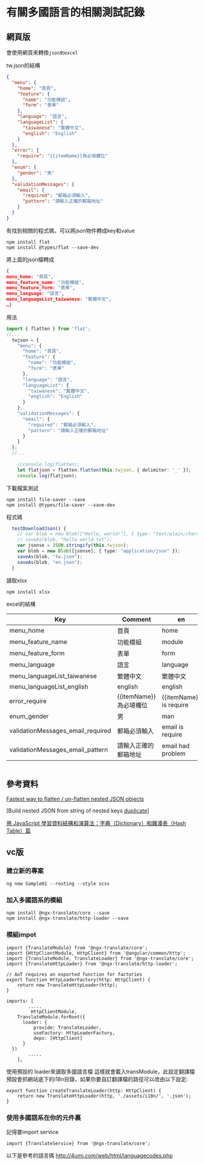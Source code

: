 # 有關多國語言的相關測試記錄

## 網頁版



會使用網頁來轉換`json到excel`

tw.json的結構

```json
{
  "menu": {
    "home": "首頁",
    "feature": {
      "name": "功能模組",
      "form": "表單"
    },
    "language": "語言",
    "languageList": {
      "taiwanese": "繁體中文",
      "english": "English"
    }
  },
  "error": {
    "require": "{{itemName}}為必埴欄位"
  },
  "enum": {
    "gender": "男"
  },
  "validationMessages": {
    "email": {
      "required": "郵箱必須輸入",
      "pattern": "請輸入正確的郵箱地址"
    }
  }
}
```

有找到相關的程式碼，可以將json物件轉成key和value

```
npm install flat
npm install @types/flat --save-dev
```

將上面的json檔轉成

```json
{
menu_home: "首頁", 
menu_feature_name: "功能模組", 
menu_feature_form: "表單", 
menu_language: "語言", 
menu_languageList_taiwanese: "繁體中文", 
…}
```

用法

```typescript
import { flatten } from 'flat';
//...
  twjson = {
    "menu": {
      "home": "首頁",
      "feature": {
        "name": "功能模組",
        "form": "表單"
      },
      "language": "語言",
      "languageList": {
        "taiwanese": "繁體中文",
        "english": "English"
      }
    },
    "validationMessages": {
      "email": {
        "required": "郵箱必須輸入",
        "pattern": "請輸入正確的郵箱地址"
      }
    }
  };
  //...
 
    //console.log(flatten);
    let flatjson = flatten.flatten(this.twjson, { delimiter: '_' });
    console.log(flatjson);
```

下載檔案測試

```
npm install file-saver --save
npm install @types/file-saver --save-dev
```

程式碼

```typescript
  testDownloadJson() {
    // var blob = new Blob(["Hello, world!"], { type: "text/plain;charset=utf-8" });
    // saveAs(blob, "hello world.txt");
    var jsonse = JSON.stringify(this.twjson);
    var blob = new Blob([jsonse], { type: "application/json" });
    saveAs(blob, "tw.json");
    saveAs(blob, "en.json");
  }
```

讀取xlsx

```
npm install xlsx
```







excel的結構

| Key                               | Comment                | en                      | tw                     |
| --------------------------------- | ---------------------- | ----------------------- | ---------------------- |
| menu_home                         | 首頁                   | home                    | 首頁                   |
| menu_feature_name                 | 功能模組               | module                  | 功能模組               |
| menu_feature_form                 | 表單                   | form                    | 表單                   |
| menu_language                     | 語言                   | language                | 語言                   |
| menu_languageList_taiwanese       | 繁體中文               | 繁體中文                | 繁體中文               |
| menu_languageList_english         | english                | english                 | english                |
| error_require                     | {{itemName}}為必埴欄位 | {{itemName}} is require | {{itemName}}為必埴欄位 |
| enum_gender                       | 男                     | man                     | 男                     |
| validationMessages_email_required | 郵箱必須輸入           | email is require        | 郵箱必須輸入           |
| validationMessages_email_pattern  | 請輸入正確的郵箱地址   | email had problem       | 請輸入正確的郵箱地址   |



```

```





## 參考資料



[Fastest way to flatten / un-flatten nested JSON objects](https://stackoverflow.com/questions/19098797/fastest-way-to-flatten-un-flatten-nested-json-objects)

[Build nested JSON from string of nested keys [duplicate\]](https://stackoverflow.com/questions/44168616/build-nested-json-from-string-of-nested-keys)

[用 JavaScript 學習資料結構和演算法：字典（Dictionary）和雜湊表（Hash Table）篇](https://blog.kdchang.cc/2016/09/23/javascript-data-structure-algorithm-dictionary-hash-table/)

## vc版

### 建立新的專案
```
ng new Sample01 --routing --style scss
```
### 加入多國語系的模組
```
npm install @ngx-translate/core --save
npm install @ngx-translate/http-loader --save
```
### 模組impot
```
import {TranslateModule} from '@ngx-translate/core';
import {HttpClientModule, HttpClient} from '@angular/common/http';
import {TranslateModule, TranslateLoader} from '@ngx-translate/core';
import {TranslateHttpLoader} from '@ngx-translate/http-loader';

// AoT requires an exported function for factories
export function HttpLoaderFactory(http: HttpClient) {
    return new TranslateHttpLoader(http);
}

imports: [
        .....
         HttpClientModule,
    TranslateModule.forRoot({
      loader: {
          provide: TranslateLoader,
          useFactory: HttpLoaderFactory,
          deps: [HttpClient]
      }
  })
        .....
    ],

```
使用預設的 loader來讀取多國語言檔
這樣就會載入transModule，此設定翻譯檔預設會抓網站底下的i18n目錄，如果你要自訂翻譯檔的路徑可以改由以下設定:
```
export function createTranslateLoader(http: HttpClient) {
    return new TranslateHttpLoader(http, './assets/i18n/', '.json');
}
```
### 使用多國語系在你的元件裏
記得要import service
```
import {TranslateService} from '@ngx-translate/core';
```
以下是參考的語言碼
http://4umi.com/web/html/languagecodes.php